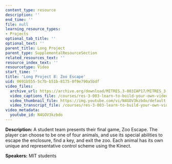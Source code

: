 ```yaml
---
content_type: resource
description: ''
end_time: ''
file: null
learning_resource_types:
- Projects
optional_tab_title: ''
optional_text: ''
parent_title: Long Project
parent_type: SupplementalResourceSection
related_resources_text: ''
resource_index_text: ''
resourcetype: Video
start_time: ''
title: 'Long Project 8: Zoo Escape'
uid: 0691b555-5c7b-b51b-8175-0f9e790a5bdf
video_files:
  archive_url: https://archive.org/download/MITRES.3-003IAP17/MITRES_3-003IAP17_Long_Project_08_300k.mp4
  video_captions_file: /courses/res-3-003-learn-to-build-your-own-videogame-with-the-unity-game-engine-and-microsoft-kinect-january-iap-2017/8c5f5a4c886750e79ceee04f47ed2ca4_N4GOV3kzbdo.vtt
  video_thumbnail_file: https://img.youtube.com/vi/N4GOV3kzbdo/default.jpg
  video_transcript_file: /courses/res-3-003-learn-to-build-your-own-videogame-with-the-unity-game-engine-and-microsoft-kinect-january-iap-2017/7ee01af85d520bbb65be81cb116b7f7a_N4GOV3kzbdo.pdf
video_metadata:
  youtube_id: N4GOV3kzbdo
---
```


**Description:** A student team presents their final game, Zoo Escape. The player can choose to be one of four animals, and use its special abilities to escape the enclosure, find a key, and exit the zoo. Each animal has its own unique and representative control scheme using the Kinect.

**Speakers:** MIT students